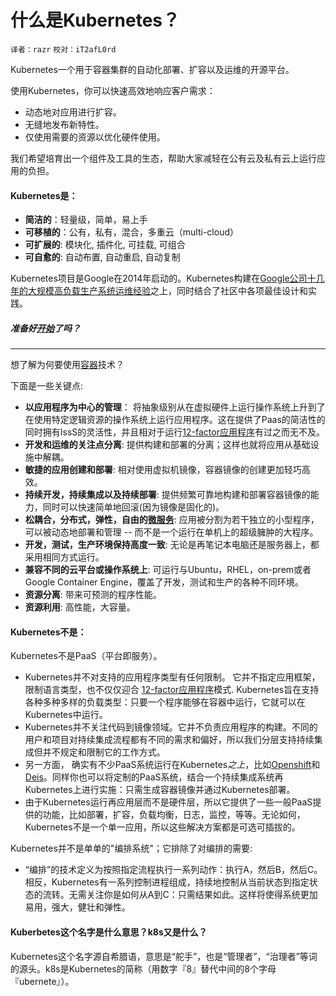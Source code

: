 # 什么是Kubernetes？
`译者：razr` `校对：iT2afL0rd`

Kubernetes一个用于容器集群的自动化部署、扩容以及运维的开源平台。

使用Kubernetes，你可以快速高效地响应客户需求：

 - 动态地对应用进行扩容。
 - 无缝地发布新特性。
 - 仅使用需要的资源以优化硬件使用。

我们希望培育出一个组件及工具的生态，帮助大家减轻在公有云及私有云上运行应用的负担。

#### Kubernetes是：

* **简洁的**：轻量级，简单，易上手
* **可移植的**：公有，私有，混合，多重云（multi-cloud）
* **可扩展的**: 模块化, 插件化, 可挂载, 可组合
* **可自愈的**: 自动布置, 自动重启, 自动复制

Kubernetes项目是Google在2014年启动的。Kubernetes构建在[Google公司十几年的大规模高负载生产系统运维经验](https://research.google.com/pubs/pub43438.html)之上，同时结合了社区中各项最佳设计和实践。

##### 准备好[开始](003-getting-started-guides.md)了吗？

<hr>

想了解为何要使用[容器](http://aucouranton.com/2014/06/13/linux-containers-parallels-lxc-openvz-docker-and-more/)技术？

下面是一些关键点:

* **以应用程序为中心的管理**：
    将抽象级别从在虚拟硬件上运行操作系统上升到了在使用特定逻辑资源的操作系统上运行应用程序。这在提供了Paas的简洁性的同时拥有IssS的灵活性，并且相对于运行[12-factor应用程序](http://12factor.net/)有过之而无不及。
* **开发和运维的关注点分离**:
    提供构建和部署的分离；这样也就将应用从基础设施中解耦。
* **敏捷的应用创建和部署**:
    相对使用虚拟机镜像，容器镜像的创建更加轻巧高效。
* **持续开发，持续集成以及持续部署**:
    提供频繁可靠地构建和部署容器镜像的能力，同时可以快速简单地回滚(因为镜像是固化的)。
* **松耦合，分布式，弹性，自由的[微服务](http://martinfowler.com/articles/microservices.html)**:
    应用被分割为若干独立的小型程序，可以被动态地部署和管理 -- 而不是一个运行在单机上的超级臃肿的大程序。
* **开发，测试，生产环境保持高度一致**:
    无论是再笔记本电脑还是服务器上，都采用相同方式运行。
* **兼容不同的云平台或操作系统上**:
    可运行与Ubuntu，RHEL，on-prem或者Google Container Engine，覆盖了开发，测试和生产的各种不同环境。
* **资源分离**:
    带来可预测的程序性能。
* **资源利用**:
    高性能，大容量。

#### Kubernetes不是：

Kubernetes不是PaaS（平台即服务）。

* Kubernetes并不对支持的应用程序类型有任何限制。 它并不指定应用框架，限制语言类型，也不仅仅迎合 [12-factor应用程序](http://12factor.net/)模式. Kubernetes旨在支持各种多种多样的负载类型：只要一个程序能够在容器中运行，它就可以在Kubernetes中运行。
* Kubernetes并不关注代码到镜像领域。它并不负责应用程序的构建。不同的用户和项目对持续集成流程都有不同的需求和偏好，所以我们分层支持持续集成但并不规定和限制它的工作方式。
* 另一方面， 确实有不少PaaS系统运行在Kubernetes*之上*，比如[Openshift](https://github.com/openshift/origin)和[Deis](http://deis.io/)。同样你也可以将定制的PaaS系统，结合一个持续集成系统再Kubernetes上进行实施：只需生成容器镜像并通过Kubernetes部署。
* 由于Kubernetes运行再应用层而不是硬件层，所以它提供了一些一般PaaS提供的功能，比如部署，扩容，负载均衡，日志，监控，等等。无论如何，Kubernetes不是一个单一应用，所以这些解决方案都是可选可插拔的。

Kubernetes并不是单单的"编排系统"；它排除了对编排的需要:

* “编排”的技术定义为按照指定流程执行一系列动作：执行A，然后B，然后C。相反，Kubernetes有一系列控制进程组成，持续地控制从当前状态到指定状态的流转。无需关注你是如何从A到C：只需结果如此。这样将使得系统更加易用，强大，健壮和弹性。


#### Kuberbetes这个名字是什么意思？k8s又是什么？

Kubernetes这个名字源自希腊语，意思是“舵手”，也是“管理者”，“治理者”等词的源头。k8s是Kubernetes的简称（用数字『8』替代中间的8个字母『ubernete』）。
